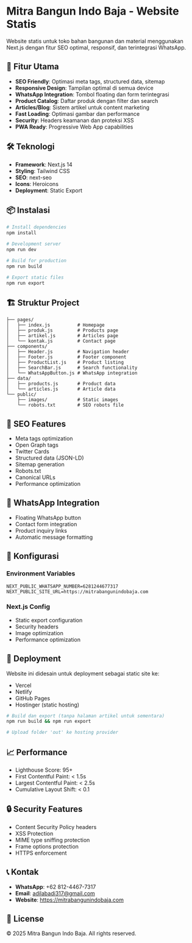 # Mitra Bangun Indo Baja - Website Statis

Website statis untuk toko bahan bangunan dan material menggunakan Next.js dengan fitur SEO optimal, responsif, dan terintegrasi WhatsApp.

## 🚀 Fitur Utama

- **SEO Friendly**: Optimasi meta tags, structured data, sitemap
- **Responsive Design**: Tampilan optimal di semua device
- **WhatsApp Integration**: Tombol floating dan form terintegrasi
- **Product Catalog**: Daftar produk dengan filter dan search
- **Articles/Blog**: Sistem artikel untuk content marketing
- **Fast Loading**: Optimasi gambar dan performance
- **Security**: Headers keamanan dan proteksi XSS
- **PWA Ready**: Progressive Web App capabilities

## 🛠 Teknologi

- **Framework**: Next.js 14
- **Styling**: Tailwind CSS
- **SEO**: next-seo
- **Icons**: Heroicons
- **Deployment**: Static Export

## 📦 Instalasi

```bash
# Install dependencies
npm install

# Development server
npm run dev

# Build for production
npm run build

# Export static files
npm run export
```

## 🏗 Struktur Project

```
├── pages/
│   ├── index.js          # Homepage
│   ├── produk.js         # Products page
│   ├── artikel.js        # Articles page
│   └── kontak.js         # Contact page
├── components/
│   ├── Header.js         # Navigation header
│   ├── Footer.js         # Footer component
│   ├── ProductList.js    # Product listing
│   ├── SearchBar.js      # Search functionality
│   └── WhatsAppButton.js # WhatsApp integration
├── data/
│   ├── products.js       # Product data
│   └── articles.js       # Article data
└── public/
    ├── images/           # Static images
    └── robots.txt        # SEO robots file
```

## 🎯 SEO Features

- Meta tags optimization
- Open Graph tags
- Twitter Cards
- Structured data (JSON-LD)
- Sitemap generation
- Robots.txt
- Canonical URLs
- Performance optimization

## 📱 WhatsApp Integration

- Floating WhatsApp button
- Contact form integration
- Product inquiry links
- Automatic message formatting

## 🔧 Konfigurasi

### Environment Variables

```env
NEXT_PUBLIC_WHATSAPP_NUMBER=6281244677317
NEXT_PUBLIC_SITE_URL=https://mitrabangunindobaja.com
```

### Next.js Config

- Static export configuration
- Security headers
- Image optimization
- Performance optimization

## 🚀 Deployment

Website ini didesain untuk deployment sebagai static site ke:

- Vercel
- Netlify
- GitHub Pages
- Hostinger (static hosting)

```bash
# Build dan export (tanpa halaman artikel untuk sementara)
npm run build && npm run export

# Upload folder 'out' ke hosting provider
```

## 📈 Performance

- Lighthouse Score: 95+
- First Contentful Paint: < 1.5s
- Largest Contentful Paint: < 2.5s
- Cumulative Layout Shift: < 0.1

## 🔒 Security Features

- Content Security Policy headers
- XSS Protection
- MIME type sniffing protection
- Frame options protection
- HTTPS enforcement

## 📞 Kontak

- **WhatsApp**: +62 812-4467-7317
- **Email**: adilabadi317@gmail.com
- **Website**: https://mitrabangunindobaja.com

## 📄 License

© 2025 Mitra Bangun Indo Baja. All rights reserved.
